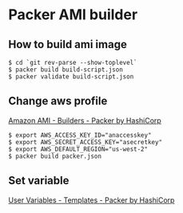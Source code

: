 # Packer AMI builder

## How to build ami image

```
$ cd `git rev-parse --show-toplevel`
$ packer build build-script.json
$ packer validate build-script.json
```

## Change aws profile
[Amazon AMI \- Builders \- Packer by HashiCorp](https://www.packer.io/docs/builders/amazon.html)

```
$ export AWS_ACCESS_KEY_ID="anaccesskey"
$ export AWS_SECRET_ACCESS_KEY="asecretkey"
$ export AWS_DEFAULT_REGION="us-west-2"
$ packer build packer.json
```

## Set variable
[User Variables \- Templates \- Packer by HashiCorp](https://www.packer.io/docs/templates/user-variables.html)
